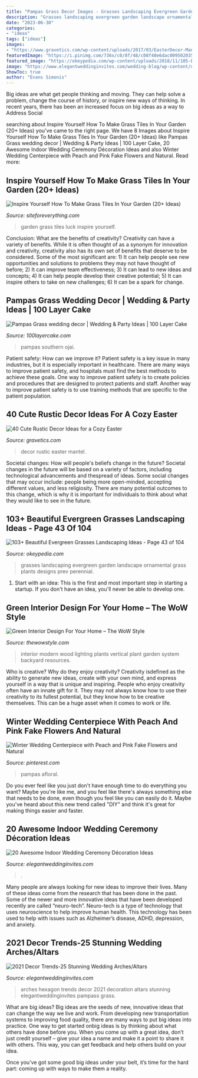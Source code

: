```yaml
---
title: "Pampas Grass Decor Images - Grasses Landscaping Evergreen Garden Landscape Ornamental Grass Plants Designs Prev Perennial"
description: "Grasses landscaping evergreen garden landscape ornamental grass plants designs prev perennial"
date: "2023-06-30"
categories:
- "ideas"
tags: ["ideas"]
images:
- "https://www.gravetics.com/wp-content/uploads/2017/03/EasterDecor-Mantel.jpg"
featuredImage: "https://i.pinimg.com/736x/c0/8f/48/c08f48e6dac0095020351a539d1ad3d0.jpg"
featured_image: "https://okeypedia.com/wp-content/uploads/2018/11/105-Beautiful-Evergreen-Grasses-Landscaping-Ideas-43.jpg"
image: "https://www.elegantweddinginvites.com/wedding-blog/wp-content/uploads/2015/12/stylish-indoor-wedding-ceremony-decor-ideas-with-lights-.jpg"
ShowToc: true
author: "Evans Simonis"
---
```



Big ideas are what get people thinking and moving. They can help solve a problem, change the course of history, or inspire new ways of thinking. In recent years, there has been an increased focus on big ideas as a way to Address Social 

	

		
searching about Inspire Yourself How To Make Grass Tiles In Your Garden (20+ Ideas) you've came to the right page. We have 8 Images about Inspire Yourself How To Make Grass Tiles In Your Garden (20+ Ideas) like Pampas Grass wedding decor | Wedding &amp; Party Ideas | 100 Layer Cake, 20 Awesome Indoor Wedding Ceremony Décoration Ideas and also Winter Wedding Centerpiece with Peach and Pink Fake Flowers and Natural. Read more:
		
    
## Inspire Yourself How To Make Grass Tiles In Your Garden (20+ Ideas)

<img loading=lazy src="http://siteforeverything.com/wp-content/uploads/2016/12/GrassTiles-22.jpg" onerror="this.onerror=null;this.src='https://tse2.mm.bing.net/th?id=OIP.gUC-3cy_VC4y2Bd-UI_rNAAAAA&amp;pid=15.1';" alt="Inspire Yourself How To Make Grass Tiles In Your Garden (20+ Ideas)">

_Source: siteforeverything.com_

>garden grass tiles luck inspire yourself. 

	

Conclusion: What are the benefits of creativity?
Creativity can have a variety of benefits. While it is often thought of as a synonym for innovation and creativity, creativity also has its own set of benefits that deserve to be considered. Some of the most significant are: 1) It can help people see new opportunities and solutions to problems they may not have thought of before; 2) It can improve team effectiveness; 3) It can lead to new ideas and concepts; 4) It can help people develop their creative potential; 5) It can inspire others to take on new challenges; 6) It can be a spark for change.

    
## Pampas Grass Wedding Decor | Wedding &amp; Party Ideas | 100 Layer Cake

<img loading=lazy src="http://100lclive.s3.amazonaws.com/img/ideas/landscape/219019.jpg" onerror="this.onerror=null;this.src='https://tse2.mm.bing.net/th?id=OIP.2Qap00ES2CEYE5SqicptHgHaLH&amp;pid=15.1';" alt="Pampas Grass wedding decor | Wedding &amp; Party Ideas | 100 Layer Cake">

_Source: 100layercake.com_

>pampas southern ojai. 

	

Patient safety: How can we improve it?
Patient safety is a key issue in many industries, but it is especially important in healthcare. There are many ways to improve patient safety, and hospitals must find the best methods to achieve these goals. One way to improve patient safety is to create policies and procedures that are designed to protect patients and staff. Another way to improve patient safety is to use training methods that are specific to the patient population.

    
## 40 Cute Rustic Decor Ideas For A Cozy Easter

<img loading=lazy src="https://www.gravetics.com/wp-content/uploads/2017/03/EasterDecor-Mantel.jpg" onerror="this.onerror=null;this.src='https://tse4.mm.bing.net/th?id=OIP.WmP01GY0jXo-BicNxfSgFQHaJQ&amp;pid=15.1';" alt="40 Cute Rustic Decor Ideas for a Cozy Easter">

_Source: gravetics.com_

>decor rustic easter mantel. 

	

Societal changes: How will people's beliefs change in the future?
Societal changes in the future will be based on a variety of factors, including technological advancements and thespread of ideas. Some social changes that may occur include: people being more open-minded, accepting different values, and less religiosity. There are many potential outcomes to this change, which is why it is important for individuals to think about what they would like to see in the future.

    
## 103+ Beautiful Evergreen Grasses Landscaping Ideas - Page 43 Of 104

<img loading=lazy src="https://okeypedia.com/wp-content/uploads/2018/11/105-Beautiful-Evergreen-Grasses-Landscaping-Ideas-43.jpg" onerror="this.onerror=null;this.src='https://tse3.mm.bing.net/th?id=OIP.OfT5_CXYGSkVJFPD0Ly79wHaJ4&amp;pid=15.1';" alt="103+ Beautiful Evergreen Grasses Landscaping Ideas - Page 43 of 104">

_Source: okeypedia.com_

>grasses landscaping evergreen garden landscape ornamental grass plants designs prev perennial. 

	

1. Start with an idea: This is the first and most important step in starting a startup. If you don't have an idea, you'll never be able to develop one. 

    
## Green Interior Design For Your Home – The WoW Style

<img loading=lazy src="http://thewowstyle.com/wp-content/uploads/2015/01/modern-home-interior-design-with-green-wall-ideas-and-lighting-system-in-venner-wood-floor-plans.jpg" onerror="this.onerror=null;this.src='https://tse4.mm.bing.net/th?id=OIP.B6705AM6c9YHMRwiKqlLMwHaJ4&amp;pid=15.1';" alt="Green Interior Design For Your Home – The WoW Style">

_Source: thewowstyle.com_

>interior modern wood lighting plants vertical plant garden system backyard resources. 

	

Who is creative? Why do they enjoy creativity?
Creativity isdefined as the ability to generate new ideas, create with your own mind, and express yourself in a way that is unique and inspiring. People who enjoy creativity often have an innate gift for it. They may not always know how to use their creativity to its fullest potential, but they know how to be creative themselves. This can be a huge asset when it comes to work or life.

    
## Winter Wedding Centerpiece With Peach And Pink Fake Flowers And Natural

<img loading=lazy src="https://i.pinimg.com/736x/c0/8f/48/c08f48e6dac0095020351a539d1ad3d0.jpg" onerror="this.onerror=null;this.src='https://tse3.mm.bing.net/th?id=OIP.dqWlb-d5fokBz9v7HsakSQHaLG&amp;pid=15.1';" alt="Winter Wedding Centerpiece with Peach and Pink Fake Flowers and Natural">

_Source: pinterest.com_

>pampas afloral. 

	

Do you ever feel like you just don't have enough time to do everything you want? Maybe you're like me, and you feel like there's always something else that needs to be done, even though you feel like you can easily do it. Maybe you've heard about this new trend called "DIY" and think it's great for making things easier and faster.

    
## 20 Awesome Indoor Wedding Ceremony Décoration Ideas

<img loading=lazy src="https://www.elegantweddinginvites.com/wedding-blog/wp-content/uploads/2015/12/stylish-indoor-wedding-ceremony-decor-ideas-with-lights-.jpg" onerror="this.onerror=null;this.src='https://tse2.mm.bing.net/th?id=OIP.Sztx7D3MUhtW80X5JRoH_wHaLH&amp;pid=15.1';" alt="20 Awesome Indoor Wedding Ceremony Décoration Ideas">

_Source: elegantweddinginvites.com_

>. 

	

Many people are always looking for new ideas to improve their lives. Many of these ideas come from the research that has been done in the past. Some of the newer and more innovative ideas that have been developed recently are called “neuro-tech”. Neuro-tech is a type of technology that uses neuroscience to help improve human health. This technology has been used to help with issues such as Alzheimer’s disease, ADHD, depression, and anxiety.

    
## 2021 Decor Trends-25 Stunning Wedding Arches/Altars

<img loading=lazy src="https://www.elegantweddinginvites.com/wedding-blog/wp-content/uploads/2020/12/DIY-hexagon-wooden-wedding-arches-with-fabric.jpg" onerror="this.onerror=null;this.src='https://tse2.mm.bing.net/th?id=OIP.tkCMZAUxLX9v4Na2-75DCgHaLe&amp;pid=15.1';" alt="2021 Decor Trends-25 Stunning Wedding Arches/Altars">

_Source: elegantweddinginvites.com_

>arches hexagon trends decor 2021 decoration altars stunning elegantweddinginvites pampass grass. 

	

What are big ideas?
Big ideas are the seeds of new, innovative ideas that can change the way we live and work. From developing new transportation systems to improving food quality, there are many ways to put big ideas into practice.
One way to get started onbig ideas is by thinking about what others have done before you. When you come up with a great idea, don’t just credit yourself – give your idea a name and make it a point to share it with others. This way, you can get feedback and help others build on your idea.

Once you’ve got some good big ideas under your belt, it’s time for the hard part: coming up with ways to make them a reality.

